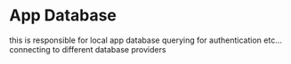 # App Database
this is responsible for local app database querying for authentication etc...
connecting to different database providers